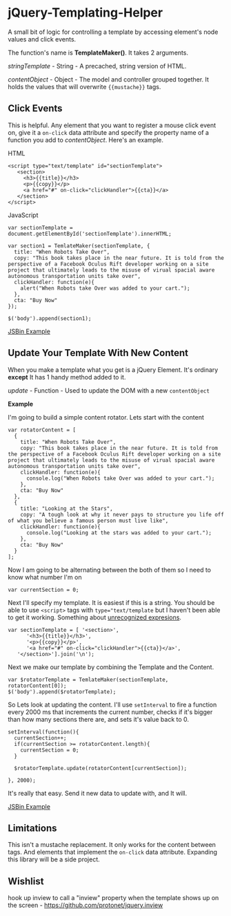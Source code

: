 jQuery-Templating-Helper
========================

A small bit of logic for controlling a template by accessing element's node values and click events.


The function's name is **TemplateMaker()**. It takes 2 arguments.

*stringTemplate* - String - A precached, string version of HTML.

*contentObject* - Object - The model and controller grouped together. It holds the values that will overwrite `{{mustache}}` tags.

Click Events
---
This is helpful. Any element that you want to register a mouse click event on, give it a `on-click` data attribute and specify the property name of a function you add to *contentObject*. Here's an example.


HTML

    <script type="text/template" id="sectionTemplate">
       <section>
         <h3>{{title}}</h3>
         <p>{{copy}}</p>
         <a href="#" on-click="clickHandler">{{cta}}</a>
       </section>
    </script>

 
JavaScript

    var sectionTemplate = document.getElementById('sectionTemplate').innerHTML;	
    
    var section1 = TemlateMaker(sectionTemplate, {
	  title: "When Robots Take Over",
	  copy: "This book takes place in the near future. It is told from the perspective of a Facebook Oculus Rift developer working on a site project that ultimately leads to the misuse of virual spacial aware autonomous transportation units take over",
	  clickHandler: function(e){
	    alert("When Robots take Over was added to your cart.");
	  },
	  cta: "Buy Now"	          
	});
    
    $('body').append(section1);

[JSBin Example](http://jsbin.com/rokini/21/edit)

Update Your Template With New Content
---

When you make a template what you get is a jQuery Element. It's ordinary **except** It has 1 handy method added to it.

*update* - Function - Used to update the DOM with a new `contentObject`

**Example**

I'm going to build a simple content rotator. Lets start with the content


    var rotatorContent = [
	  {
	    title: "When Robots Take Over",
	    copy: "This book takes place in the near future. It is told from the perspective of a Facebook Oculus Rift developer working on a site project that ultimately leads to the misuse of virual spacial aware autonomous transportation units take over",
	    clickHandler: function(e){
	      console.log("When Robots take Over was added to your cart.");
	    },
	    cta: "Buy Now"
	  },
	  {
	    title: "Looking at the Stars",
	    copy: "A tough look at why it never pays to structure you life off of what you believe a famous person must live like",
	    clickHandler: function(e){
	      console.log("Looking at the stars was added to your cart.");
	    },
	    cta: "Buy Now"	          
	  }
	];

Now I am going to be alternating between the both of them so I need to know what number I'm on

	var currentSection = 0;
	
Next I'll specify my template. It is easiest if this is a string. You should be able to use `<script>` tags with `type="text/template` but I haven't been able to get it working. Something about [unrecognized expresions](http://stackoverflow.com/questions/14347611/jquery-client-side-template-syntax-error-unrecognized-expression).

	var sectionTemplate = [ '<section>',
	      '<h3>{{title}}</h3>',
	      '<p>{{copy}}</p>',
	      '<a href="#" on-click="clickHandler">{{cta}}</a>',
	   '</section>'].join('\n');

Next we make our template by combining the Template and the Content.
	
	var $rotatorTemplate = TemlateMaker(sectionTemplate, rotatorContent[0]);
	$('body').append($rotatorTemplate);
	
So Lets look at updating the content. I'll use `setInterval` to fire a function every 2000 ms that increments the current number, checks if it's bigger than how many sections there are, and sets it's value back to 0.
	
	setInterval(function(){	  
	  currentSection++;
	  if(currentSection >= rotatorContent.length){
	    currentSection = 0;
	  }
	  	  
	  $rotatorTemplate.update(rotatorContent[currentSection]);	
  
	}, 2000);

It's really that easy. Send it new data to update with, and It will.

[JSBin Example](http://jsbin.com/rokini/25/edit)

Limitations
---
This isn't a mustache replacement. It only works for the content between tags. And elements that implement the `on-click` data attribute. Expanding this library will be a side project.



Wishlist
--
hook up inview to call a "inview" property when the template shows up on the screen - https://github.com/protonet/jquery.inview